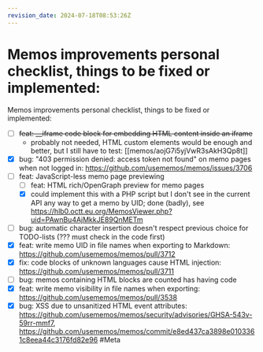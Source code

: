 ```yaml
---
revision_date: 2024-07-18T08:53:26Z
---
```

# Memos improvements personal checklist, things to be fixed or implemented:
Memos improvements personal checklist, things to be fixed or implemented:
* [ ] ~~feat: __iframe code block for embedding HTML content inside an iframe~~
  * probably not needed, HTML custom elements would be enough and better, but I still have to test: [[memos/aojG7i5yjVwR3sAkH3Qp8t]]
* [x] bug: "403 permission denied: access token not found" on memo pages when not logged in: https://github.com/usememos/memos/issues/3706
* [ ] feat: JavaScript-less memo page previewing
  * [ ] feat: HTML rich/OpenGraph preview for memo pages
  * [x] could implement this with a PHP script but I don't see in the current API any way to get a memo by UID; done (badly), see https://hlb0.octt.eu.org/MemosViewer.php?uid=PAwnBu4AjMkkJE89QnMETm
* [ ] bug: automatic character insertion doesn't respect previous choice for TODO-lists (??? must check in the code first)
* [x] feat: write memo UID in file names when exporting to Markdown: https://github.com/usememos/memos/pull/3712
* [x] fix: code blocks of unknown languages cause HTML injection: https://github.com/usememos/memos/pull/3711
* [ ] bug: memos containing HTML blocks are counted has having code
* [x] feat: write memo visibility in file names when exporting: https://github.com/usememos/memos/pull/3538
* [x] bug: XSS due to unsanitized HTML event attributes: https://github.com/usememos/memos/security/advisories/GHSA-543v-59rr-mmf7, https://github.com/usememos/memos/commit/e8ed437ca3898e0103361c8eea44c3176fd82e96
#Meta